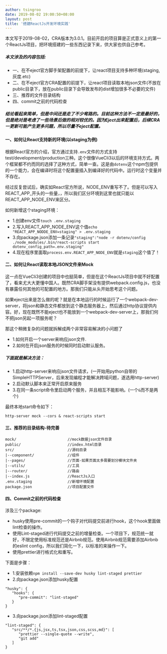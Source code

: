 ```yaml
---
author: tsingroo
date: 2019-08-02 19:00:50+08:00
layout: post
title: '搭建ReactJs开发环境实践'
---
```


本文写于2019-08-02，CRA版本为3.0.1。目前开启的项目算是正式意义上的第一个ReactJs项目，把环境搭建的一些东西记录下来，供大家也供自己参考。

##### 本文涉及的内容包括:
* 一、在不eject官方脚手架配置的前提下，让react项目支持多种环境(staging,灰度.etc)
* 二、在不eject官方CRA配置的前提下，让react项目读取本地json文件(不放在public目录下，放在public目录下会导致发布的dist增加很多不必要的文件)
* 三、推荐的文件目录结构
* 四、commit之前的代码检查


##### 结论看起来简单，但是中间还是走了不少弯路的。目前这种方法不一定是最好的，但是绝对是考虑了一些场景后做的相对较优的。因为Eject出来配置后，后续CRA一更新可能产生更多问题，所以尽量不eject配置。

#### 一、如何让React支持新的环境(以staging为例)

根据React官方的介绍，官方通过支持```.env```文件的方式支持test/development/production三种。这个很像VueCli3以后的环境支持方式。两个框架都不约而同的选择了这种方式，简单一查。这是由```dotenv```这个npm包提供的一个能力，会在编译时将这个配置量插入到编译好的代码中。运行时这个变量并不存在。

经过反复尝试后，确实如React官方所说，NODE_ENV重写不了。但是可以写入REACT_APP_开头的一些量，，所以我们区分环境到这里也就只能以REACT_APP_NODE_ENV来区分。

如何新增这个staging环境：
* 1.创建env文件```touch .env.staging```
* 2.写入REACT_APP_NODE_ENV这个值```echo "REACT_APP_NODDE_ENV=staging" > .env.staging```
* 3.向package.json添加一条记录```"staging":"node -r dotenv/config ./node_modules/.bin/react-scripts start dotenv_config_path=.env.staging"```
* 4.现在程序里面取```process.env.REACT_APP_NODE_ENV```就是```staging```这个值了！


#### 二、如何让React读取本地JSON文件来Mock

这一点在VueCli3创建的项目中也挺简单，但是在这个ReactJs项目中就不好配置了，看来尤大大更懂中国人。既然CRA脚手架没有提供webpack.config.js，也没有暴露任何其他的可配置的地方。那我们只能从头开始思考这个问题。

如果eject出来是怎么做的呢？就是在本地运行的时候运行了一个webpack-dev-server，将json和静态文件都放到这个静态服务器上，然后通过http协议提供内容。好，现在既然不能eject也不能放到一个webpack-dev-server上，那我们何不把json另起一项服务呢？

那这个稍微复杂的问题就拆解成两个非常容易解决的小问题了
* 1.如何开启一个server来响应json文件.
* 2.如何在开启json服务的时候同时启动默认服务。

##### 下面就是解决方法：
* 1.启动http-server来响应json文件请求，(一开始用python自带的SimpleHTTPServer，后来发现编程才能解决跨域问题，遂选用http-server)
* 2.启动默认脚本来正常开启原来服务
* 3.在同一条script命令里启动两个服务，并且相互不能影响。(一个```&```而不是两个)

最终本地start命令如下：
```
http-server mock --cors & react-scripts start
```


#### 三、推荐的目录结构-待完善
```
mock/                       //mock数据json文件目录
public/                     //index.html目录
src/                        //源码目录
|--component/               //组件
|--pages/                   //页面-如果页面太多需要划分模块文件夹
|--utils/                   //工具
|--router/                  //路由
|--index.js                 //ReactJs入口
.env.staging                //新增环境配置
package.json                //项目配置文件
```

#### 四、Commit之前的代码检查


涉及三个package:
* husky使用pre-commit的一个钩子对代码提交前进行hook，这个hook里面做lint检查的操作。
* 使用Lint-staged进行代码提交之前的增量检查。一个项目下，规范统一就好，不限定使用标准规范还是Airbnb规范。使用Airbnb规范需要添加Airbnb的eslint config，所以我们简化一下，以标准的来操作一下。
* 使用prettier进行格式化和重写。

下面是步骤：
* 1.安装依赖```npm install --save-dev husky lint-staged prettier```
* 2.向package.json添加husky配置
```
"husky": {
   "hooks": {
      "pre-commit": "lint-staged"
   }
}
```
* 3.向package.json添加lint-staged配置
```
"lint-staged": {
   "src/**/*.{js,jsx,ts,tsx,json,css,scss,md}": [
      "prettier --single-quote --write",
      "git add"
   ]
}
```
